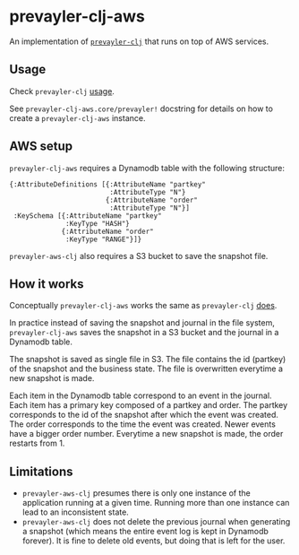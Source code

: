 # prevayler-clj-aws

An implementation of [`prevayler-clj`](https://github.com/klauswuestefeld/prevayler-clj) that runs on top of AWS services.

## Usage

Check `prevayler-clj` [usage](https://github.com/klauswuestefeld/prevayler-clj#usage).

See `prevayler-clj-aws.core/prevayler!` docstring for details on how to create a `prevayler-clj-aws` instance.

## AWS setup

`prevayler-clj-aws` requires a Dynamodb table with the following structure:

```edn
{:AttributeDefinitions [{:AttributeName "partkey"
                         :AttributeType "N"}
                        {:AttributeName "order"
                         :AttributeType "N"}]
 :KeySchema [{:AttributeName "partkey"
              :KeyType "HASH"}
             {:AttributeName "order"
              :KeyType "RANGE"}]}
```

`prevayler-aws-clj` also requires a S3 bucket to save the snapshot file.

## How it works

Conceptually `prevayler-clj-aws` works the same as `prevayler-clj` [does](https://github.com/klauswuestefeld/prevayler-clj/blob/master/README.md#how-it-works).

In practice instead of saving the snapshot and journal in the file system,
`prevayler-clj-aws` saves the snapshot in a S3 bucket and the journal in a Dynamodb table.

The snapshot is saved as single file in S3. The file contains the id (partkey) of
the snapshot and the business state. The file is overwritten everytime
a new snapshot is made.

Each item in the Dynamodb table correspond to an event in the journal.
Each item has a primary key composed of a partkey and order.
The partkey corresponds to the id of the snapshot after which the event was created.
The order corresponds to the time the event was created.
Newer events have a bigger order number.
Everytime a new snapshot is made, the order restarts from 1.

## Limitations

* `prevayler-aws-clj` presumes there is only one instance of the application running at a given time.
Running more than one instance can lead to an inconsistent state.
* `prevayler-aws-clj` does not delete the previous journal when generating a snapshot
(which means the entire event log is kept in Dynamodb forever).
It is fine to delete old events, but doing that is left for the user.
